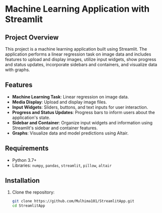 # Machine Learning Application with Streamlit

## Project Overview
This project is a machine learning application built using Streamlit. The application performs a linear regression task on image data and includes features to upload and display images, utilize input widgets, show progress and status updates, incorporate sidebars and containers, and visualize data with graphs.

## Features
- **Machine Learning Task**: Linear regression on image data.
- **Media Display**: Upload and display image files.
- **Input Widgets**: Sliders, buttons, and text inputs for user interaction.
- **Progress and Status Updates**: Progress bars to inform users about the application's state.
- **Sidebar and Container**: Organize input widgets and information using Streamlit's sidebar and container features.
- **Graphs**: Visualize data and model predictions using Altair.

## Requirements
- Python 3.7+
- Libraries: `numpy`, `pandas`, `streamlit`, `pillow`, `altair`

## Installation
1. Clone the repository:
   ```bash
   git clone https://github.com/Mulhima101/StreamlitApp.git
   cd StreamlitApp
